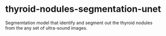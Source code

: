 # thyroid-nodules-segmentation-unet

Segmemtation model that identify and segment out the thyroid nodules from the any set of ultra-sound images.
